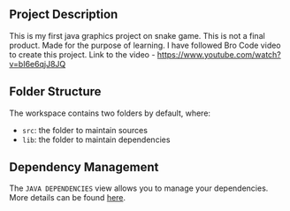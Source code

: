 ## Project Description

This is my first java graphics project on snake game. 
This is not a final product. Made for the purpose of learning. 
I have followed Bro Code video  to create this project.
Link to the video - 
https://www.youtube.com/watch?v=bI6e6qjJ8JQ

## Folder Structure

The workspace contains two folders by default, where:

- `src`: the folder to maintain sources
- `lib`: the folder to maintain dependencies

## Dependency Management

The `JAVA DEPENDENCIES` view allows you to manage your dependencies. More details can be found [here](https://github.com/microsoft/vscode-java-pack/blob/master/release-notes/v0.9.0.md#work-with-jar-files-directly).
